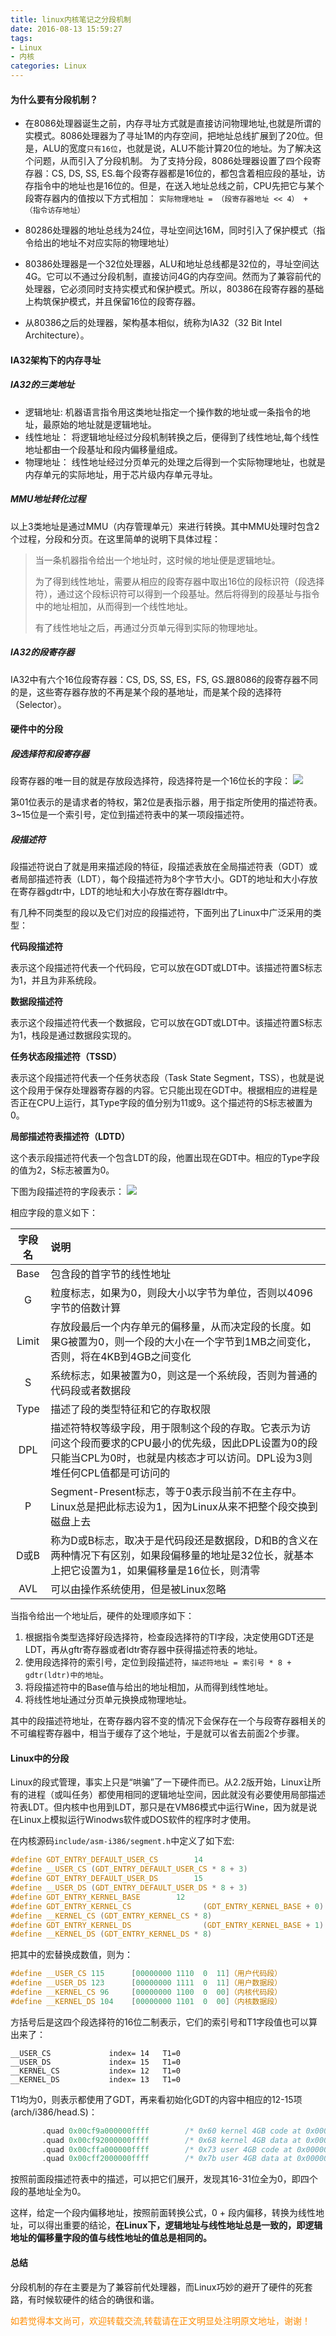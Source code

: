 ```yaml
---
title: linux内核笔记之分段机制
date: 2016-08-13 15:59:27
tags: 
- Linux
- 内核
categories: Linux
---
```

#### 为什么要有分段机制？
* 在8086处理器诞生之前，内存寻址方式就是直接访问物理地址,也就是所谓的实模式。8086处理器为了寻址1M的内存空间，把地址总线扩展到了20位。但是，ALU的宽度`只有16位`，也就是说，ALU不能计算20位的地址。为了解决这个问题，从而引入了分段机制。
为了支持分段，8086处理器设置了四个段寄存器：CS, DS, SS, ES.每个段寄存器都是16位的，都包含着相应段的基址，访存指令中的地址也是16位的。但是，在送入地址总线之前，CPU先把它与某个段寄存器内的值按以下方式相加：
`实际物理地址 = （段寄存器地址 << 4） + （指令访存地址）`

* 80286处理器的地址总线为24位，寻址空间达16M，同时引入了保护模式（指令给出的地址不对应实际的物理地址）
* 80386处理器是一个32位处理器，ALU和地址总线都是32位的，寻址空间达 4G。它可以不通过分段机制，直接访问4G的内存空间。然而为了兼容前代的处理器，它必须同时支持实模式和保护模式。所以，80386在段寄存器的基础上构筑保护模式，并且保留16位的段寄存器。

* 从80386之后的处理器，架构基本相似，统称为IA32（32 Bit Intel Architecture）。

#### IA32架构下的内存寻址

##### IA32的三类地址

- 逻辑地址:
机器语言指令用这类地址指定一个操作数的地址或一条指令的地址，最原始的地址就是逻辑地址。
- 线性地址：
将逻辑地址经过分段机制转换之后，便得到了线性地址,每个线性地址都由一个段基址和段内偏移量组成。
- 物理地址：
线性地址经过分页单元的处理之后得到一个实际物理地址，也就是内存单元的实际地址，用于芯片级内存单元寻址。

##### MMU地址转化过程
以上3类地址是通过MMU（内存管理单元）来进行转换。其中MMU处理时包含2个过程，分段和分页。在这里简单的说明下具体过程：

> 当一条机器指令给出一个地址时，这时候的地址便是逻辑地址。
> 
> 为了得到线性地址，需要从相应的段寄存器中取出16位的段标识符（段选择符），通过这个段标识符可以得到一个段基址。然后将得到的段基址与指令中的地址相加，从而得到一个线性地址。
> 
> 有了线性地址之后，再通过分页单元得到实际的物理地址。
 
##### IA32的段寄存器
IA32中有六个16位段寄存器：CS, DS, SS, ES，FS, GS.跟8086的段寄存器不同的是，这些寄存器存放的不再是某个段的基地址，而是某个段的选择符（Selector）。

#### 硬件中的分段

##### 段选择符和段寄存器
段寄存器的唯一目的就是存放段选择符，段选择符是一个16位长的字段：
![](/images/linux-kernel-note/segment-mechanism-0.jpg)

第01位表示的是请求者的特权，第2位是表指示器，用于指定所使用的描述符表。3~15位是一个索引号，定位到描述符表中的某一项段描述符。

##### 段描述符
段描述符说白了就是用来描述段的特征，段描述表放在全局描述符表（GDT）或者局部描述符表（LDT），每个段描述符为8个字节大小。GDT的地址和大小存放在寄存器gdtr中，LDT的地址和大小存放在寄存器ldtr中。

有几种不同类型的段以及它们对应的段描述符，下面列出了Linux中广泛采用的类型：

**代码段描述符**

表示这个段描述符代表一个代码段，它可以放在GDT或LDT中。该描述符置S标志为1，并且为非系统段。

**数据段描述符**

表示这个段描述符代表一个数据段，它可以放在GDT或LDT中。该描述符置S标志为1，栈段是通过数据段实现的。

**任务状态段描述符（TSSD）**

表示这个段描述符代表一个任务状态段（Task State Segment，TSS），也就是说这个段用于保存处理器寄存器的内容。它只能出现在GDT中。根据相应的进程是否正在CPU上运行，其Type字段的值分别为11或9。这个描述符的S标志被置为0。

**局部描述符表描述符（LDTD）**

这个表示段描述符代表一个包含LDT的段，他置出现在GDT中。相应的Type字段的值为2，S标志被置为0。

下图为段描述符的字段表示：
![](/images/linux-kernel-note/segment-mechanism-1.png)

相应字段的意义如下：


| 字段名       | 说明         |
| :-------------: |:-------------|
| Base  | 包含段的首字节的线性地址 |
| G     | 粒度标志，如果为0，则段大小以字节为单位，否则以4096字节的倍数计算 |
| Limit | 存放段最后一个内存单元的偏移量，从而决定段的长度。如果G被置为0，则一个段的大小在一个字节到1MB之间变化，否则，将在4KB到4GB之间变化 |
| S     | 系统标志，如果被置为0，则这是一个系统段，否则为普通的代码段或者数据段 |
| Type  | 描述了段的类型特征和它的存取权限 |
| DPL   | 描述符特权等级字段，用于限制这个段的存取。它表示为访问这个段而要求的CPU最小的优先级，因此DPL设置为0的段只能当CPL为0时，也就是内核态才可以访问。DPL设为3则堆任何CPL值都是可访问的 |
| P     | Segment-Present标志，等于0表示段当前不在主存中。Linux总是把此标志设为1，因为Linux从来不把整个段交换到磁盘上去 |
| D或B  | 称为D或B标志，取决于是代码段还是数据段，D和B的含义在两种情况下有区别，如果段偏移量的地址是32位长，就基本上把它设置为1，如果偏移量是16位长，则清零 |
| AVL  | 可以由操作系统使用，但是被Linux忽略 |

当指令给出一个地址后，硬件的处理顺序如下：

1. 根据指令类型选择好段选择符，检查段选择符的TI字段，决定使用GDT还是LDT，再从gftr寄存器或者ldtr寄存器中获得描述符表的地址。
2. 使用段选择符的索引号，定位到段描述符，`描述符地址 = 索引号 * 8 + gdtr(ldtr)中的地址`。
3. 将段描述符中的Base值与给出的地址相加，从而得到线性地址。
4. 将线性地址通过分页单元换换成物理地址。

其中的段描述符地址，在寄存器内容不变的情况下会保存在一个与段寄存器相关的不可编程寄存器中，相当于缓存了这个地址，于是就可以省去前面2个步骤。

#### Linux中的分段
 Linux的段式管理，事实上只是“哄骗”了一下硬件而已。从2.2版开始，Linux让所有的进程（或叫任务）都使用相同的逻辑地址空间，因此就没有必要使用局部描述符表LDT。但内核中也用到LDT，那只是在VM86模式中运行Wine，因为就是说在Linux上模拟运行Winodws软件或DOS软件的程序时才使用。
 
 在内核源码`include/asm-i386/segment.h`中定义了如下宏:
 
 ```c
#define GDT_ENTRY_DEFAULT_USER_CS        14
#define __USER_CS (GDT_ENTRY_DEFAULT_USER_CS * 8 + 3)
#define GDT_ENTRY_DEFAULT_USER_DS        15
#define __USER_DS (GDT_ENTRY_DEFAULT_USER_DS * 8 + 3)
#define GDT_ENTRY_KERNEL_BASE        12
#define GDT_ENTRY_KERNEL_CS                (GDT_ENTRY_KERNEL_BASE + 0)
#define __KERNEL_CS (GDT_ENTRY_KERNEL_CS * 8)
#define GDT_ENTRY_KERNEL_DS                (GDT_ENTRY_KERNEL_BASE + 1)
#define __KERNEL_DS (GDT_ENTRY_KERNEL_DS * 8)
 ```
 把其中的宏替换成数值，则为：
 
 ```c
#define __USER_CS 115      [00000000 1110  0  11]（用户代码段）
#define __USER_DS 123      [00000000 1111  0  11]（用户数据段）
#define __KERNEL_CS 96     [00000000 1100  0  00]（内核代码段）
#define __KERNEL_DS 104    [00000000 1101  0  00]（内核数据段）
 ```
 方括号后是这四个段选择符的16位二制表示，它们的索引号和T1字段值也可以算出来了：
 
 ```
__USER_CS             index= 14   T1=0
__USER_DS             index= 15   T1=0
__KERNEL_CS           index= 12   T1=0
__KERNEL_DS           index= 13   T1=0
 ```
 T1均为0，则表示都使用了GDT，再来看初始化GDT的内容中相应的12-15项(arch/i386/head.S)：
 
 ```c
        .quad 0x00cf9a000000ffff        /* 0x60 kernel 4GB code at 0x00000000 */
        .quad 0x00cf92000000ffff        /* 0x68 kernel 4GB data at 0x00000000 */
        .quad 0x00cffa000000ffff        /* 0x73 user 4GB code at 0x00000000 */
        .quad 0x00cff2000000ffff        /* 0x7b user 4GB data at 0x00000000 */
 ```
按照前面段描述符表中的描述，可以把它们展开，发现其16-31位全为0，即四个段的基地址全为0。

这样，给定一个段内偏移地址，按照前面转换公式，0 + 段内偏移，转换为线性地址，可以得出重要的结论，**在Linux下，逻辑地址与线性地址总是一致的，即逻辑地址的偏移量字段的值与线性地址的值总是相同的。**

#### 总结
分段机制的存在主要是为了兼容前代处理器，而Linux巧妙的避开了硬件的死套路，有时候软硬件的结合的确很和谐。

<font color= Darkorange>如若觉得本文尚可，欢迎转载交流,转载请在正文明显处注明原文地址，谢谢！</font>
